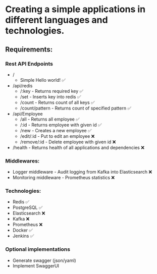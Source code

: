 # Creating a simple applications in different languages and technologies.
## Requirements:
### Rest API Endpoints
* /
  * Simple Hello world! ✅
* /api/redis
  * /:key -  Returns required key ✅
  * /set - Inserts key into redis ✅
  * /count - Returns count of all keys ✅
  * /count/pattern - Returns count of specified pattern ✅
* /api/Employee
  * /all - Returns all employee ✅
  * /:id - Returns employee with given id ✅
  * /new - Creates a new employee ✅
  * /edit/:id - Put to edit an employee ❌
  * /remove/:id - Delete employee with given id ❌
* /health - Returns health of all applications and dependencies ❌

### Middlewares:
* Logger middleware - Audit logging from Kafka into Elasticsearch ❌
* Monitoring middleware - Prometheus statistics ❌

### Technologies:
* Redis ✅
* PostgreSQL ✅
* Elasticsearch ❌
* Kafka ❌
* Prometheus ❌
* Docker ✅
* Jenkins ✅

### Optional implementations
* Generate swagger (json/yaml)
* Implement SwaggerUI